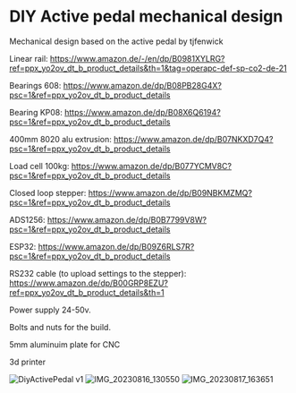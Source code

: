 # DIY Active pedal mechanical design
 Mechanical design based on the active pedal by tjfenwick

Linear rail: https://www.amazon.de/-/en/dp/B0981XYLRG?ref=ppx_yo2ov_dt_b_product_details&th=1&tag=operapc-def-sp-co2-de-21

Bearings 608: https://www.amazon.de/dp/B08PB28G4X?psc=1&ref=ppx_yo2ov_dt_b_product_details

Bearing KP08: https://www.amazon.de/dp/B08X6Q6194?psc=1&ref=ppx_yo2ov_dt_b_product_details

400mm 8020 alu extrusion: https://www.amazon.de/dp/B07NKXD7Q4?psc=1&ref=ppx_yo2ov_dt_b_product_details

Load cell 100kg: https://www.amazon.de/dp/B077YCMV8C?psc=1&ref=ppx_yo2ov_dt_b_product_details

Closed loop stepper: https://www.amazon.de/dp/B09NBKMZMQ?psc=1&ref=ppx_yo2ov_dt_b_product_details

ADS1256: https://www.amazon.de/dp/B0B7799V8W?psc=1&ref=ppx_yo2ov_dt_b_product_details

ESP32: https://www.amazon.de/dp/B09Z6RLS7R?psc=1&ref=ppx_yo2ov_dt_b_product_details

RS232 cable (to upload settings to the stepper): https://www.amazon.de/dp/B00GRP8EZU?ref=ppx_yo2ov_dt_b_product_details&th=1

Power supply 24-50v.

Bolts and nuts for the build.

5mm aluminuim plate for CNC

3d printer

![DiyActivePedal v1](https://github.com/Bjoes/DIY-Active-pedal-mechanical-design/assets/79850208/b313371c-9262-416d-a131-44fa269f9557)
![IMG_20230816_130550](https://github.com/Bjoes/DIY-Active-pedal-mechanical-design/assets/79850208/0bb7213a-97ee-4779-a56c-ea92cf6e65f3)
![IMG_20230817_163651](https://github.com/Bjoes/DIY-Active-pedal-mechanical-design/assets/79850208/d5477364-aacb-488e-863c-68562ebbf802)

